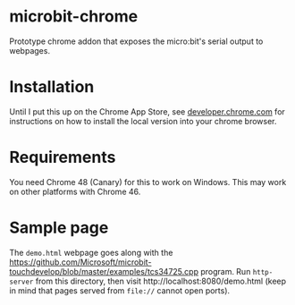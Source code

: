 # microbit-chrome
Prototype chrome addon that exposes the micro:bit's serial output to webpages.

# Installation
Until I put this up on the Chrome App Store, see
[developer.chrome.com](https://developer.chrome.com/extensions/getstarted#unpacked)
for instructions on how to install the local version into your chrome browser.

# Requirements
You need Chrome 48 (Canary) for this to work on Windows. This may work on other
platforms with Chrome 46.

# Sample page
The `demo.html` webpage goes along with the
https://github.com/Microsoft/microbit-touchdevelop/blob/master/examples/tcs34725.cpp
program. Run `http-server` from this directory, then visit
http://localhost:8080/demo.html
(keep in mind that pages served from `file://` cannot open ports).
